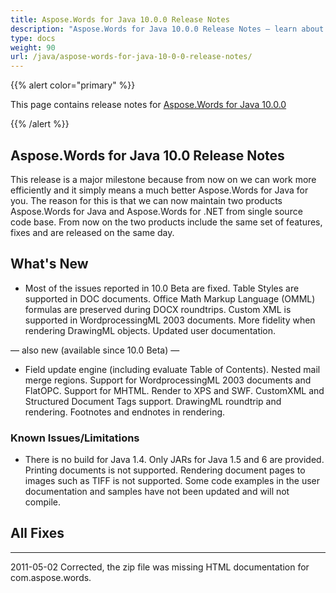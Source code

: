 ```yaml
---
title: Aspose.Words for Java 10.0.0 Release Notes
description: "Aspose.Words for Java 10.0.0 Release Notes – learn about the latest updates and fixes."
type: docs
weight: 90
url: /java/aspose-words-for-java-10-0-0-release-notes/
---
```


{{% alert color="primary" %}} 

This page contains release notes for [Aspose.Words for Java 10.0.0](http://www.aspose.com/downloads/words/java/new-releases/aspose.words-for-java-10.0.0/)

{{% /alert %}} 

## Aspose.Words for Java 10.0 Release Notes

This release is a major milestone because from now on we can work more efficiently and it simply means a much better Aspose.Words for Java for you. The reason for this is that we can now maintain two products Aspose.Words for Java and Aspose.Words for .NET from single source code base. From now on the two products include the same set of features, fixes and are released on the same day.

## What's New

- Most of the issues reported in 10.0 Beta are fixed.
  Table Styles are supported in DOC documents. 
  Office Math Markup Language (OMML) formulas are preserved during DOCX roundtrips. 
  Custom XML is supported in WordprocessingML 2003 documents. 
  More fidelity when rendering DrawingML objects. 
  Updated user documentation. 

— also new (available since 10.0 Beta) —

- Field update engine (including evaluate Table of Contents).
  Nested mail merge regions. 
  Support for WordprocessingML 2003 documents and FlatOPC. 
  Support for MHTML. 
  Render to XPS and SWF. 
  CustomXML and Structured Document Tags support. 
  DrawingML roundtrip and rendering. 
  Footnotes and endnotes in rendering. 

### Known Issues/Limitations

- There is no build for Java 1.4. Only JARs for Java 1.5 and 6 are provided.
  Printing documents is not supported. 
  Rendering document pages to images such as TIFF is not supported. 
  Some code examples in the user documentation and samples have not been updated and will not compile.

## All Fixes


-----
2011-05-02 Corrected, the zip file was missing HTML documentation for com.aspose.words.
